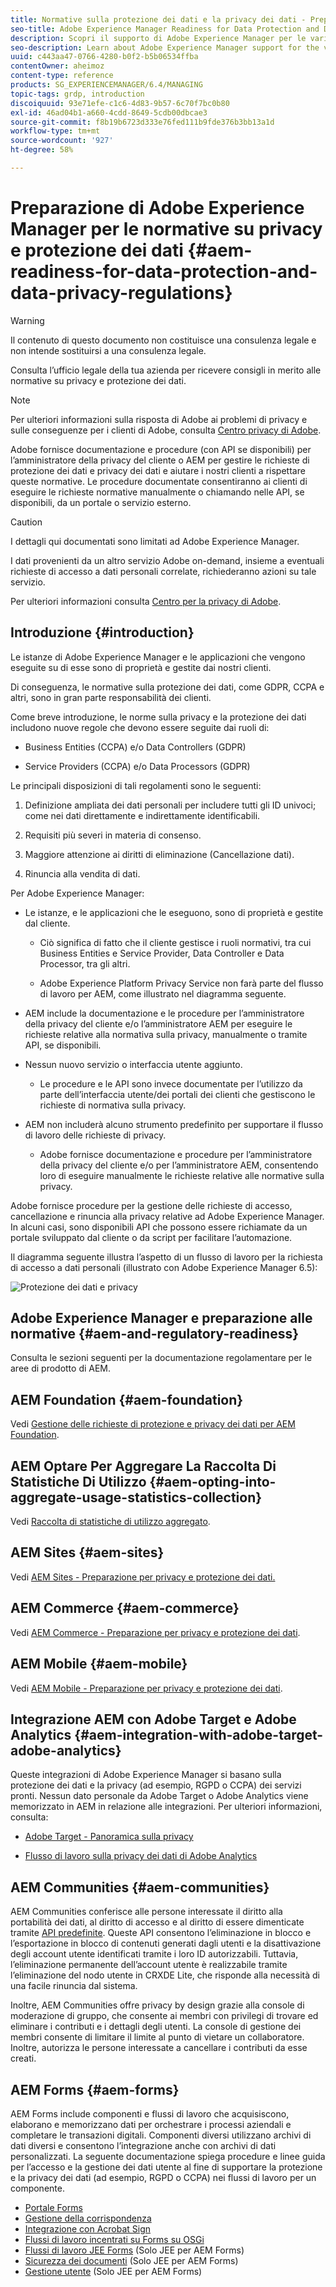 ```yaml
---
title: Normative sulla protezione dei dati e la privacy dei dati - Preparazione di Adobe Experience Manager
seo-title: Adobe Experience Manager Readiness for Data Protection and Data Privacy Regulations; such as GDPR, CCPA, etc
description: Scopri il supporto di Adobe Experience Manager per le varie normative su privacy e protezione dei dati, incluso il Regolamento generale sulla protezione dei dati (RGPD) dell’UE, il California Consumer Privacy Act e le modalità per conformarsi all’implementazione di un nuovo progetto AEM.
seo-description: Learn about Adobe Experience Manager support for the various Data Protection and Data Privacy Regulations; including the EU General Data Protection Regulation (GDPR), the California Consumer Privacy Act and how to comply when implementing a new AEM project.
uuid: c443aa47-0766-4280-b0f2-b5b06534ffba
contentOwner: aheimoz
content-type: reference
products: SG_EXPERIENCEMANAGER/6.4/MANAGING
topic-tags: grdp, introduction
discoiquuid: 93e71efe-c1c6-4d83-9b57-6c70f7bc0b80
exl-id: 46ad04b1-a660-4cdd-8649-5cdb00dbcae3
source-git-commit: f8b19b6723d333e76fed111b9fde376b3bb13a1d
workflow-type: tm+mt
source-wordcount: '927'
ht-degree: 58%

---
```


# Preparazione di Adobe Experience Manager per le normative su privacy e protezione dei dati {#aem-readiness-for-data-protection-and-data-privacy-regulations}

>[!WARNING]
>
>Il contenuto di questo documento non costituisce una consulenza legale e non intende sostituirsi a una consulenza legale.
>
>Consulta l’ufficio legale della tua azienda per ricevere consigli in merito alle normative su privacy e protezione dei dati.

>[!NOTE]
>
>Per ulteriori informazioni sulla risposta di Adobe ai problemi di privacy e sulle conseguenze per i clienti di Adobe, consulta [Centro privacy di Adobe](https://www.adobe.com/it/privacy.html).

Adobe fornisce documentazione e procedure (con API se disponibili) per l’amministratore della privacy del cliente o AEM per gestire le richieste di protezione dei dati e privacy dei dati e aiutare i nostri clienti a rispettare queste normative. Le procedure documentate consentiranno ai clienti di eseguire le richieste normative manualmente o chiamando nelle API, se disponibili, da un portale o servizio esterno.

>[!CAUTION]
>
>I dettagli qui documentati sono limitati ad Adobe Experience Manager.
>
>I dati provenienti da un altro servizio Adobe on-demand, insieme a eventuali richieste di accesso a dati personali correlate, richiederanno azioni su tale servizio.
>
>Per ulteriori informazioni consulta [Centro per la privacy di Adobe](https://www.adobe.com/privacy.html).

## Introduzione {#introduction}

Le istanze di Adobe Experience Manager e le applicazioni che vengono eseguite su di esse sono di proprietà e gestite dai nostri clienti.

Di conseguenza, le normative sulla protezione dei dati, come GDPR, CCPA e altri, sono in gran parte responsabilità dei clienti.

Come breve introduzione, le norme sulla privacy e la protezione dei dati includono nuove regole che devono essere seguite dai ruoli di:

* Business Entities (CCPA) e/o Data Controllers (GDPR)

* Service Providers (CCPA) e/o Data Processors (GDPR)

Le principali disposizioni di tali regolamenti sono le seguenti:

1. Definizione ampliata dei dati personali per includere tutti gli ID univoci; come nei dati direttamente e indirettamente identificabili.

2. Requisiti più severi in materia di consenso.

3. Maggiore attenzione ai diritti di eliminazione (Cancellazione dati).

4. Rinuncia alla vendita di dati.

Per Adobe Experience Manager:

* Le istanze, e le applicazioni che le eseguono, sono di proprietà e gestite dal cliente.

   * Ciò significa di fatto che il cliente gestisce i ruoli normativi, tra cui Business Entities e Service Provider, Data Controller e Data Processor, tra gli altri.

   * Adobe Experience Platform Privacy Service non farà parte del flusso di lavoro per AEM, come illustrato nel diagramma seguente.

* AEM include la documentazione e le procedure per l’amministratore della privacy del cliente e/o l’amministratore AEM per eseguire le richieste relative alla normativa sulla privacy, manualmente o tramite API, se disponibili.

* Nessun nuovo servizio o interfaccia utente aggiunto.

   * Le procedure e le API sono invece documentate per l’utilizzo da parte dell’interfaccia utente/dei portali dei clienti che gestiscono le richieste di normativa sulla privacy.

* AEM non includerà alcuno strumento predefinito per supportare il flusso di lavoro delle richieste di privacy.

   * Adobe fornisce documentazione e procedure per l’amministratore della privacy del cliente e/o per l’amministratore AEM, consentendo loro di eseguire manualmente le richieste relative alle normative sulla privacy.

Adobe fornisce procedure per la gestione delle richieste di accesso, cancellazione e rinuncia alla privacy relative ad Adobe Experience Manager. In alcuni casi, sono disponibili API che possono essere richiamate da un portale sviluppato dal cliente o da script per facilitare l’automazione.

Il diagramma seguente illustra l’aspetto di un flusso di lavoro per la richiesta di accesso a dati personali (illustrato con Adobe Experience Manager 6.5):

![Protezione dei dati e privacy](assets/data-protection-and-privacy-01.png)

## Adobe Experience Manager e preparazione alle normative {#aem-and-regulatory-readiness}

Consulta le sezioni seguenti per la documentazione regolamentare per le aree di prodotto di AEM.

## AEM Foundation {#aem-foundation}

Vedi [Gestione delle richieste di protezione e privacy dei dati per AEM Foundation](/help/sites-administering/handling-gdpr-requests-for-aem-platform.md).

## AEM Optare Per Aggregare La Raccolta Di Statistiche Di Utilizzo {#aem-opting-into-aggregate-usage-statistics-collection}

Vedi [Raccolta di statistiche di utilizzo aggregato](/help/sites-deploying/opt-in-aggregated-usage-statistics.md).

## AEM Sites {#aem-sites}

Vedi [AEM Sites - Preparazione per privacy e protezione dei dati.](/help/sites-administering/gdpr-compliance-sites.md)

## AEM Commerce {#aem-commerce}

Vedi [AEM Commerce - Preparazione per privacy e protezione dei dati](/help/sites-administering/gdpr-compliance-commerce.md).

## AEM Mobile {#aem-mobile}

Vedi [AEM Mobile - Preparazione per privacy e protezione dei dati](/help/mobile/aem-mobile-gdpr-compliance.md).

## Integrazione AEM con Adobe Target e Adobe Analytics {#aem-integration-with-adobe-target-adobe-analytics}

Queste integrazioni di Adobe Experience Manager si basano sulla protezione dei dati e la privacy (ad esempio, RGPD o CCPA) dei servizi pronti. Nessun dato personale da Adobe Target o Adobe Analytics viene memorizzato in AEM in relazione alle integrazioni.
Per ulteriori informazioni, consulta:

* [Adobe Target - Panoramica sulla privacy](https://docs.adobe.com/content/help/en/target/using/implement-target/before-implement/privacy/privacy.html)

* [Flusso di lavoro sulla privacy dei dati di Adobe Analytics](https://docs.adobe.com/content/help/en/analytics/admin/data-governance/an-gdpr-workflow.html)

## AEM Communities {#aem-communities}

AEM Communities conferisce alle persone interessate il diritto alla portabilità dei dati, al diritto di accesso e al diritto di essere dimenticate tramite [API predefinite](/help/communities/user-ugc-management-service.md). Queste API consentono l’eliminazione in blocco e l’esportazione in blocco di contenuti generati dagli utenti e la disattivazione degli account utente identificati tramite i loro ID autorizzabili. Tuttavia, l’eliminazione permanente dell’account utente è realizzabile tramite l’eliminazione del nodo utente in CRXDE Lite, che risponde alla necessità di una facile rinuncia dal sistema.

Inoltre, AEM Communities offre privacy by design grazie alla console di moderazione di gruppo, che consente ai membri con privilegi di trovare ed eliminare i contributi e i dettagli degli utenti. La console di gestione dei membri consente di limitare il limite al punto di vietare un collaboratore. Inoltre, autorizza le persone interessate a cancellare i contributi da esse creati.

## AEM Forms {#aem-forms}

AEM Forms include componenti e flussi di lavoro che acquisiscono, elaborano e memorizzano dati per orchestrare i processi aziendali e completare le transazioni digitali. Componenti diversi utilizzano archivi di dati diversi e consentono l’integrazione anche con archivi di dati personalizzati. La seguente documentazione spiega procedure e linee guida per l’accesso e la gestione dei dati utente al fine di supportare la protezione e la privacy dei dati (ad esempio, RGPD o CCPA) nei flussi di lavoro per un componente.

* [Portale Forms](/help/forms/using/forms-portal-handling-user-data.md)
* [Gestione della corrispondenza](/help/forms/using/correspondence-management-handling-user-data.md)
* [Integrazione con Acrobat Sign](/help/forms/using/integration-adobe-sign-handling-user-data.md)
* [Flussi di lavoro incentrati su Forms su OSGi](/help/forms/using/forms-workflow-osgi-handling-user-data.md)
* [Flussi di lavoro JEE Forms](/help/forms/using/forms-workflow-jee-handling-user-data.md) (Solo JEE per AEM Forms)
* [Sicurezza dei documenti](/help/forms/using/document-security-handling-user-data.md) (Solo JEE per AEM Forms)
* [Gestione utente](/help/forms/using/user-management-handling-user-data.md) (Solo JEE per AEM Forms)
